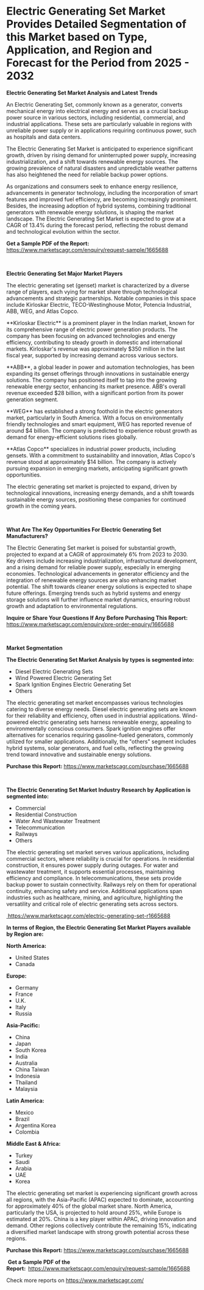 <p><h1>Electric Generating Set Market Provides Detailed Segmentation of this Market based on Type, Application, and Region and Forecast for the Period from 2025 - 2032</h1></p><p><strong>Electric Generating Set Market Analysis and Latest Trends</strong></p>
<p><p>An Electric Generating Set, commonly known as a generator, converts mechanical energy into electrical energy and serves as a crucial backup power source in various sectors, including residential, commercial, and industrial applications. These sets are particularly valuable in regions with unreliable power supply or in applications requiring continuous power, such as hospitals and data centers. </p><p>The Electric Generating Set Market is anticipated to experience significant growth, driven by rising demand for uninterrupted power supply, increasing industrialization, and a shift towards renewable energy sources. The growing prevalence of natural disasters and unpredictable weather patterns has also heightened the need for reliable backup power options. </p><p>As organizations and consumers seek to enhance energy resilience, advancements in generator technology, including the incorporation of smart features and improved fuel efficiency, are becoming increasingly prominent. Besides, the increasing adoption of hybrid systems, combining traditional generators with renewable energy solutions, is shaping the market landscape. The Electric Generating Set Market is expected to grow at a CAGR of 13.4% during the forecast period, reflecting the robust demand and technological evolution within the sector.</p></p>
<p><strong>Get a Sample PDF of the Report:&nbsp;</strong> <a href="https://www.marketscagr.com/enquiry/request-sample/1665688?utm_campaign=2316&utm_medium=2&utm_source=Github&utm_content=ia&utm_term=13022025&utm_id=electric-generating-set">https://www.marketscagr.com/enquiry/request-sample/1665688</a></p>
<p>&nbsp;</p>
<p><strong>Electric Generating Set Major Market Players</strong></p>
<p><p>The electric generating set (genset) market is characterized by a diverse range of players, each vying for market share through technological advancements and strategic partnerships. Notable companies in this space include Kirloskar Electric, TECO-Westinghouse Motor, Potencia Industrial, ABB, WEG, and Atlas Copco.</p><p>**Kirloskar Electric** is a prominent player in the Indian market, known for its comprehensive range of electric power generation products. The company has been focusing on advanced technologies and energy efficiency, contributing to steady growth in domestic and international markets. Kirloskar's revenue was approximately $350 million in the last fiscal year, supported by increasing demand across various sectors.</p><p>**ABB**, a global leader in power and automation technologies, has been expanding its genset offerings through innovations in sustainable energy solutions. The company has positioned itself to tap into the growing renewable energy sector, enhancing its market presence. ABB's overall revenue exceeded $28 billion, with a significant portion from its power generation segment.</p><p>**WEG** has established a strong foothold in the electric generators market, particularly in South America. With a focus on environmentally friendly technologies and smart equipment, WEG has reported revenue of around $4 billion. The company is predicted to experience robust growth as demand for energy-efficient solutions rises globally.</p><p>**Atlas Copco** specializes in industrial power products, including gensets. With a commitment to sustainability and innovation, Atlas Copco's revenue stood at approximately $14 billion. The company is actively pursuing expansion in emerging markets, anticipating significant growth opportunities.</p><p>The electric generating set market is projected to expand, driven by technological innovations, increasing energy demands, and a shift towards sustainable energy sources, positioning these companies for continued growth in the coming years.</p></p>
<p>&nbsp;</p>
<p><strong>What Are The Key Opportunities For Electric Generating Set Manufacturers?</strong></p>
<p><p>The Electric Generating Set market is poised for substantial growth, projected to expand at a CAGR of approximately 6% from 2023 to 2030. Key drivers include increasing industrialization, infrastructural development, and a rising demand for reliable power supply, especially in emerging economies. Technological advancements in generator efficiency and the integration of renewable energy sources are also enhancing market potential. The shift towards cleaner energy solutions is expected to shape future offerings. Emerging trends such as hybrid systems and energy storage solutions will further influence market dynamics, ensuring robust growth and adaptation to environmental regulations.</p></p>
<p><strong>Inquire or Share Your Questions If Any Before Purchasing This Report:</strong> <a href="https://www.marketscagr.com/enquiry/pre-order-enquiry/1665688?utm_campaign=2316&utm_medium=2&utm_source=Github&utm_content=ia&utm_term=13022025&utm_id=electric-generating-set">https://www.marketscagr.com/enquiry/pre-order-enquiry/1665688</a></p>
<p>&nbsp;</p>
<p><strong>Market Segmentation</strong></p>
<p><strong>The Electric Generating Set Market Analysis by types is segmented into:</strong></p>
<p><ul><li>Diesel Electric Generating Sets</li><li>Wind Powered Electric Generating Set</li><li>Spark Ignition Engines Electric Generating Set</li><li>Others</li></ul></p>
<p><p>The electric generating set market encompasses various technologies catering to diverse energy needs. Diesel electric generating sets are known for their reliability and efficiency, often used in industrial applications. Wind-powered electric generating sets harness renewable energy, appealing to environmentally conscious consumers. Spark ignition engines offer alternatives for scenarios requiring gasoline-fueled generators, commonly utilized for smaller applications. Additionally, the "others" segment includes hybrid systems, solar generators, and fuel cells, reflecting the growing trend toward innovative and sustainable energy solutions.</p></p>
<p><strong>Purchase this Report:&nbsp;</strong><a href="https://www.marketscagr.com/purchase/1665688?utm_campaign=2316&utm_medium=2&utm_source=Github&utm_content=ia&utm_term=13022025&utm_id=electric-generating-set">https://www.marketscagr.com/purchase/1665688</a></p>
<p>&nbsp;</p>
<p><strong>The Electric Generating Set Market Industry Research by Application is segmented into:</strong></p>
<p><ul><li>Commercial</li><li>Residential Construction</li><li>Water And Wastewater Treatment</li><li>Telecommunication</li><li>Railways</li><li>Others</li></ul></p>
<p><p>The electric generating set market serves various applications, including commercial sectors, where reliability is crucial for operations. In residential construction, it ensures power supply during outages. For water and wastewater treatment, it supports essential processes, maintaining efficiency and compliance. In telecommunications, these sets provide backup power to sustain connectivity. Railways rely on them for operational continuity, enhancing safety and service. Additional applications span industries such as healthcare, mining, and agriculture, highlighting the versatility and critical role of electric generating sets across sectors.</p></p>
<p><a href="https://www.marketscagr.com/electric-generating-set-r1665688?utm_campaign=2316&utm_medium=2&utm_source=Github&utm_content=ia&utm_term=13022025&utm_id=electric-generating-set">&nbsp;https://www.marketscagr.com/electric-generating-set-r1665688</a></p>
<p><strong>In terms of Region, the Electric Generating Set Market Players available by Region are:</strong></p>
<p>
    <p> <strong> North America: </strong>
        <ul>
            <li>United States</li>
            <li>Canada</li>
        </ul>
        </p> 
    <p> <strong> Europe: </strong>
        <ul>
            <li>Germany</li>
            <li>France</li>
            <li>U.K.</li>
            <li>Italy</li>
            <li>Russia</li>
        </ul>
        </p> 
    <p> <strong> Asia-Pacific: </strong>
        <ul>
            <li>China</li>
            <li>Japan</li>
            <li>South Korea</li>
            <li>India</li>
            <li>Australia</li>
            <li>China Taiwan</li>
            <li>Indonesia</li>
            <li>Thailand</li>
            <li>Malaysia</li>
        </ul>
        </p> 
    <p> <strong> Latin America: </strong>
        <ul>
            <li>Mexico</li>
            <li>Brazil</li>
            <li>Argentina Korea</li>
            <li>Colombia</li>
        </ul>
        </p> 
    <p> <strong> Middle East & Africa: </strong>
        <ul>
            <li>Turkey</li>
            <li>Saudi</li>
            <li>Arabia</li>
            <li>UAE</li>
            <li>Korea</li>
        </ul>
    </p>
    </p>
<p><p>The electric generating set market is experiencing significant growth across all regions, with the Asia-Pacific (APAC) expected to dominate, accounting for approximately 40% of the global market share. North America, particularly the USA, is projected to hold around 25%, while Europe is estimated at 20%. China is a key player within APAC, driving innovation and demand. Other regions collectively contribute the remaining 15%, indicating a diversified market landscape with strong growth potential across these regions.</p></p>
<p><strong>Purchase this Report: </strong><a href="https://www.marketscagr.com/purchase/1665688?utm_campaign=2316&utm_medium=2&utm_source=Github&utm_content=ia&utm_term=13022025&utm_id=electric-generating-set">https://www.marketscagr.com/purchase/1665688</a></p>
<p>&nbsp;<strong>Get a Sample PDF of the Report:&nbsp;&nbsp;</strong><a href="https://www.marketscagr.com/enquiry/request-sample/1665688?utm_campaign=2316&utm_medium=2&utm_source=Github&utm_content=ia&utm_term=13022025&utm_id=electric-generating-set">https://www.marketscagr.com/enquiry/request-sample/1665688</a></p>
<p><strong></strong></p>
<p>Check more reports on <a href="https://www.marketscagr.com/?utm_campaign=2316&utm_medium=2&utm_source=Github&utm_content=ia&utm_term=13022025&utm_id=electric-generating-set">https://www.marketscagr.com/</a></p>